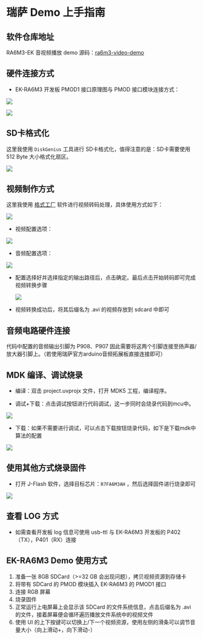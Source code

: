 # 瑞萨 Demo 上手指南

## 软件仓库地址

RA6M3-EK 音视频播放 demo 源码：[ra6m3-video-demo](https://github.com/Rbb666/ra6m3-video-demo)

## 硬件连接方式

* EK-RA6M3 开发板 PMOD1 接口原理图与 PMOD 接口模块连接方式：

![](docs/picture/1.png)

![](docs/picture/2.png) 

## SD卡格式化

这里我使用 `DiskGenius` 工具进行 SD卡格式化，值得注意的是：SD卡需要使用 512 Byte 大小格式化扇区。

![](docs/picture/8.png)

## 视频制作方式

这里我使用 [格式工厂](http://down.pcgeshi.com/FormatFactory_setup.exe) 软件进行视频转码处理，具体使用方式如下：

![](docs/picture/3.png)

* 视频配置选项：

![](docs/picture/4.png)

* 音频配置选项：

![](docs/picture/5.png)

* 配置选择好并选择指定的输出路径后，点击确定。最后点击开始转码即可完成视频转换步骤

  ![](docs/picture/6.png)

* 视频转换成功后，将其后缀名为 .avi 的视频存放到 sdcard 中即可

## 音频电路硬件连接

代码中配置的音频输出引脚为 P908、P907 因此需要将这两个引脚连接至扬声器/放大器引脚上。（若使用瑞萨官方arduino音频拓展板直接连接即可）

## MDK 编译、调试烧录

- 编译：双击 project.uvprojx 文件，打开 MDK5 工程，编译程序。

* 调试+下载：点击调试按钮进行代码调试，这一步同时会烧录代码到mcu中。

![](docs/picture/mdk.png)

* 下载：如果不需要进行调试，可以点击下载按钮烧录代码，如下是下载mdk中算法的配置

![](docs/picture/download.png)

## 使用其他方式烧录固件

* 打开 J-Flash 软件，选择目标芯片：`R7FA6M3AH` ，然后选择固件进行烧录即可

![](docs/picture/7.png)

## 查看 LOG 方式

* 如需查看开发板 log 信息可使用 usb-ttl 与 EK-RA6M3 开发板的 P402（TX），P401（RX）连接

## EK-RA6M3 Demo 使用方式

1. 准备一张 8GB SDCard（>=32 GB 会出现问题），拷贝视频资源到存储卡
2. 将带有 SDCard 的 PMOD 模块插入 EK-RA6M3 的 PMOD1 接口
3. 连接 RGB 屏幕
4. 烧录固件
5. 正常运行上电屏幕上会显示该 SDCard 的文件系统信息，点击后缀名为 .avi 的文件，接着屏幕便会循环遍历播放文件系统中的视频文件
6. 使用 UI 的上下按键可以切换上/下一个视频资源，使用左侧的滑条可以调节音量大小（向上滑动+，向下滑动-）
